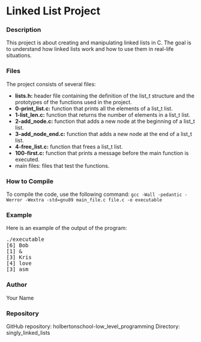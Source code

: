 <h1> Linked List Project </h1>
<h3> Description </h3>
<p>
This project is about creating and manipulating linked lists in C. The goal is to understand how linked lists work and how to use them in real-life situations.
</p>
<h3> Files </h3>
<p>
The project consists of several files:
<ul>
  <li><strong>lists.h:</strong> header file containing the definition of the list_t structure and the prototypes of the functions used in the project.</li>
  <li><strong>0-print_list.c:</strong> function that prints all the elements of a list_t list.</li>
  <li><strong>1-list_len.c:</strong> function that returns the number of elements in a list_t list.</li>
  <li><strong>2-add_node.c:</strong> function that adds a new node at the beginning of a list_t list.</li>
  <li><strong>3-add_node_end.c:</strong> function that adds a new node at the end of a list_t list.</li>
  <li><strong>4-free_list.c:</strong> function that frees a list_t list.</li>
  <li><strong>100-first.c:</strong> function that prints a message before the main function is executed.</li>
  <li>main files: files that test the functions.</li>
</ul>
</p>
<h3> How to Compile </h3>
<p>
To compile the code, use the following command:
<code>gcc -Wall -pedantic -Werror -Wextra -std=gnu89 main_file.c file.c -o executable</code>
</p>
<h3> Example </h3>
<p>
Here is an example of the output of the program:
<pre>
./executable
[6] Bob
[1] &
[3] Kris
[4] love
[3] asm
</pre>
</p>
<h3> Author </h3>
<p>
Your Name
</p>
<h3> Repository </h3>
<p>
GitHub repository: holbertonschool-low_level_programming
Directory: singly_linked_lists
</p>
